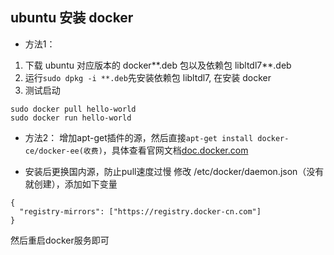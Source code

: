 ## ubuntu 安装 docker

- 方法1：
1. 下载 ubuntu 对应版本的 docker\*\*.deb 包以及依赖包 libltdl7\*\*.deb
2. 运行`sudo dpkg -i **.deb`先安装依赖包 libltdl7, 在安装 docker
3. 测试启动
```
sudo docker pull hello-world
sudo docker run hello-world
```

- 方法2：
增加apt-get插件的源，然后直接`apt-get install docker-ce/docker-ee(收费)`，具体查看官网文档[doc.docker.com][1]

- 安装后更换国内源，防止pull速度过慢
修改 /etc/docker/daemon.json（没有就创建），添加如下变量
```
{
  "registry-mirrors": ["https://registry.docker-cn.com"]
}
```
然后重启docker服务即可

[1]: https://docs.docker.com/engine/installation/linux/docker-ce/ubuntu/#install-docker-ce
